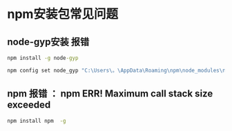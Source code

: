 # npm安装包常见问题

## node-gyp安装 报错

```cmd
npm install -g node-gyp

npm config set node_gyp "C:\Users\。\AppData\Roaming\npm\node_modules\node-gyp\bin\node-gyp.js"
```

## npm 报错 ： npm ERR! Maximum call stack size exceeded

```cmd
npm install npm  -g
```


